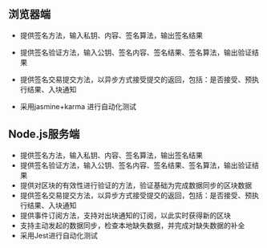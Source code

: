## 浏览器端
- 提供签名方法，输入私钥、内容、签名算法，输出签名结果
- 提供签名验证方法，输入公钥、签名内容、签名结果、签名算法，输出验证结果
- 提供签名交易提交方法，以异步方式接受提交的返回，包括：是否接受、预执行结果、入块通知

- 采用jasmine+karma 进行自动化测试

## Node.js服务端
- 提供签名方法，输入私钥、内容、签名算法，输出签名结果
- 提供签名验证方法，输入公钥、签名内容、签名结果、签名算法，输出验证结果
- 提供对区块的有效性进行验证的方法，验证基础为完成数据同步的区块数据
- 提供签名交易提交方法，以异步方式接受提交的返回，包括：是否接受、预执行结果、入块通知
- 提供事件订阅方法，支持对出块通知的订阅，以此实时获得新的区块
- 支持主动发起的数据同步，检查本地缺失数据，并完成对缺失数据的补全
- 采用Jest进行自动化测试


